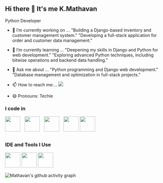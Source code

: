 ## Hi there 👋 It's me K.Mathavan

Python Developer

- 🔭 I’m currently working on ...
"Building a Django-based inventory and customer management system."
"Developing a full-stack application for order and customer data management."
- 🌱 I’m currently learning ...
"Deepening my skills in Django and Python for web development."
"Exploring advanced Python techniques, including bitwise operations and backend data handling."
- 💬 Ask me about ...
"Python programming and Django web development."
"Database management and optimization in full-stack projects."
- 📫 How to reach me:... <a href="mailto:kmathavancsegmail.com"><img src="https://img.shields.io/badge/Gmail-D14836?style=for-the-badge&logo=gmail&logoColor=white" /></a>

- 😄 Pronouns: Techie

### I code in
<img height="50" width="50" src="https://img.icons8.com/color/48/000000/python.png" style="margin-right: 10px; margin-bottom: 10px;" />
<img height="50" width="50" src="https://img.icons8.com/color/48/django.png" style="margin-right: 10px; margin-bottom: 10px;" />
<img height="50" width="50" src="https://img.icons8.com/color/48/000000/html-5.png" style="margin-right: 10px; margin-bottom: 10px;" />
<img height="50" width="50" src="https://img.icons8.com/color/48/000000/css3.png" />
<img height="50" width="50" src=https://img.icons8.com/fluency/48/mysql-logo.png>


### IDE and Tools I Use
<img height="50" width="50" src="https://img.icons8.com/color/48/000000/visual-studio-code-2019.png"/> <img height="50" width="50" src="https://img.icons8.com/color/48/000000/pycharm.png"/> <img height="50" width="50" src="https://img.icons8.com/glyph-neue/64/github.png"/> 

![Mathavan's github activity graph](https://github-readme-activity-graph.vercel.app/graph?username=Mathavancse&bg_color=000000&color=15d57c&line=0ae65e&point=1a4d39&area=true&hide_border=true)
